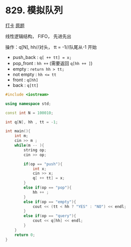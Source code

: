 # 829. 模拟队列

[打卡](https://www.acwing.com/activity/content/problem/content/866/1/)
[原题](https://www.acwing.com/problem/content/831/)

线性逻辑结构， FIFO， 先进先出

操作：q[N], hh//对头， tt = -1//队尾从-1 开始

- push_back : `q[ ++ tt] = x;`
- pop_front : `hh ++` (需要返回 `q[hh ++ ]`)
- empty : `return hh > tt;`
- not empty : `hh <= tt`
- front : `q[hh]`
- back : `q[tt]`

```c++
#include <iostream>

using namespace std;

const int N = 100010;

int q[N], hh , tt = -1;

int main(){
    int m;
    cin >> m ;
    while(m -- ){
        string op;
        cin >> op;

        if(op == "push"){
            int x;
            cin >> x;
            q[ ++ tt] = x;
        }
        else if(op == "pop"){
            hh ++ ;
        }
        else if(op == "empty"){
            cout << (tt < hh ? "YES" : "NO") << endl;
        }
        else if(op == "query"){
            cout << q[hh] << endl;
        }
    }
    return 0;
}
```
